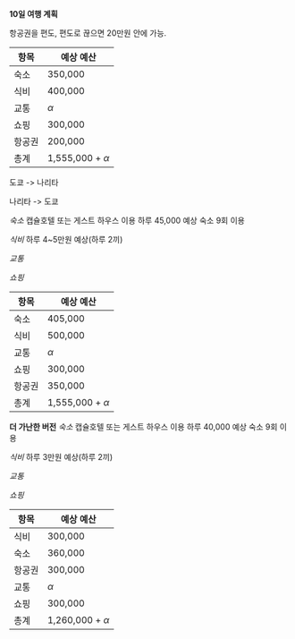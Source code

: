 **10일 여행 계획**

항공권을 편도, 편도로 끊으면 20만원 안에 가능.

| 항목  | 예상 예산                |
| --- | -------------------- |
| 숙소  | 350,000              |
| 식비  | 400,000              |
| 교통  | $\alpha$             |
| 쇼핑  | 300,000              |
| 항공권 | 200,000              |
| 총계  | 1,555,000 + $\alpha$ |

도쿄 -> 나리타


나리타 -> 도쿄



*숙소*
캡슐호텔 또는 게스트 하우스 이용
하루 45,000 예상
숙소 9회 이용

*식비*
하루 4~5만원 예상(하루 2끼)

*교통*

*쇼핑*

| 항목  | 예상 예산                |
| --- | -------------------- |
| 숙소  | 405,000              |
| 식비  | 500,000              |
| 교통  | $\alpha$             |
| 쇼핑  | 300,000              |
| 항공권 | 350,000              |
| 총계  | 1,555,000 + $\alpha$ |

**더 가난한 버전**
*숙소*
캡슐호텔 또는 게스트 하우스 이용
하루 40,000 예상
숙소 9회 이용

*식비*
하루 3만원 예상(하루 2끼)

*교통*

*쇼핑*

| 항목  | 예상 예산                |
| --- | -------------------- |
| 식비  | 300,000              |
| 숙소  | 360,000              |
| 항공권 | 300,000              |
| 교통  | $\alpha$             |
| 쇼핑  | 300,000              |
| 총계  | 1,260,000 + $\alpha$ |
